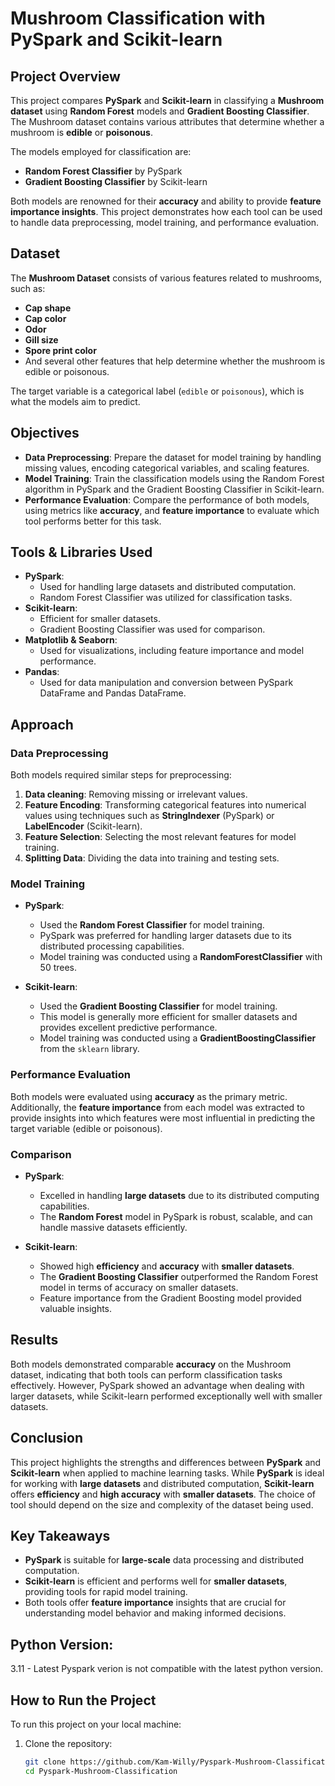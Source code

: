 # Mushroom Classification with PySpark and Scikit-learn

## Project Overview

This project compares **PySpark** and **Scikit-learn** in classifying a **Mushroom dataset** using **Random Forest** models and **Gradient Boosting Classifier**. The Mushroom dataset contains various attributes that determine whether a mushroom is **edible** or **poisonous**.

The models employed for classification are:
- **Random Forest Classifier** by PySpark
- **Gradient Boosting Classifier** by Scikit-learn

Both models are renowned for their **accuracy** and ability to provide **feature importance insights**. This project demonstrates how each tool can be used to handle data preprocessing, model training, and performance evaluation.

## Dataset

The **Mushroom Dataset** consists of various features related to mushrooms, such as:
- **Cap shape**
- **Cap color**
- **Odor**
- **Gill size**
- **Spore print color**
- And several other features that help determine whether the mushroom is edible or poisonous.

The target variable is a categorical label (`edible` or `poisonous`), which is what the models aim to predict.

## Objectives

- **Data Preprocessing**: Prepare the dataset for model training by handling missing values, encoding categorical variables, and scaling features.
- **Model Training**: Train the classification models using the Random Forest algorithm in PySpark and the Gradient Boosting Classifier in Scikit-learn.
- **Performance Evaluation**: Compare the performance of both models, using metrics like **accuracy**, and **feature importance** to evaluate which tool performs better for this task.

## Tools & Libraries Used

- **PySpark**: 
  - Used for handling large datasets and distributed computation.
  - Random Forest Classifier was utilized for classification tasks.
- **Scikit-learn**: 
  - Efficient for smaller datasets.
  - Gradient Boosting Classifier was used for comparison.
- **Matplotlib & Seaborn**: 
  - Used for visualizations, including feature importance and model performance.
- **Pandas**: 
  - Used for data manipulation and conversion between PySpark DataFrame and Pandas DataFrame.

## Approach

### Data Preprocessing
Both models required similar steps for preprocessing:
1. **Data cleaning**: Removing missing or irrelevant values.
2. **Feature Encoding**: Transforming categorical features into numerical values using techniques such as **StringIndexer** (PySpark) or **LabelEncoder** (Scikit-learn).
3. **Feature Selection**: Selecting the most relevant features for model training.
4. **Splitting Data**: Dividing the data into training and testing sets.

### Model Training

- **PySpark**:
  - Used the **Random Forest Classifier** for model training.
  - PySpark was preferred for handling larger datasets due to its distributed processing capabilities.
  - Model training was conducted using a **RandomForestClassifier** with 50 trees.
  
- **Scikit-learn**:
  - Used the **Gradient Boosting Classifier** for model training.
  - This model is generally more efficient for smaller datasets and provides excellent predictive performance.
  - Model training was conducted using a **GradientBoostingClassifier** from the `sklearn` library.

### Performance Evaluation
Both models were evaluated using **accuracy** as the primary metric. Additionally, the **feature importance** from each model was extracted to provide insights into which features were most influential in predicting the target variable (edible or poisonous).

### Comparison

- **PySpark**:
  - Excelled in handling **large datasets** due to its distributed computing capabilities.
  - The **Random Forest** model in PySpark is robust, scalable, and can handle massive datasets efficiently.
  
- **Scikit-learn**:
  - Showed high **efficiency** and **accuracy** with **smaller datasets**.
  - The **Gradient Boosting Classifier** outperformed the Random Forest model in terms of accuracy on smaller datasets.
  - Feature importance from the Gradient Boosting model provided valuable insights.

## Results

Both models demonstrated comparable **accuracy** on the Mushroom dataset, indicating that both tools can perform classification tasks effectively. However, PySpark showed an advantage when dealing with larger datasets, while Scikit-learn performed exceptionally well with smaller datasets.

## Conclusion

This project highlights the strengths and differences between **PySpark** and **Scikit-learn** when applied to machine learning tasks. While **PySpark** is ideal for working with **large datasets** and distributed computation, **Scikit-learn** offers **efficiency** and **high accuracy** with **smaller datasets**. The choice of tool should depend on the size and complexity of the dataset being used.

## Key Takeaways

- **PySpark** is suitable for **large-scale** data processing and distributed computation.
- **Scikit-learn** is efficient and performs well for **smaller datasets**, providing tools for rapid model training.
- Both tools offer **feature importance** insights that are crucial for understanding model behavior and making informed decisions.

## Python Version:
3.11 - Latest Pyspark verion is not compatible with the latest python version.

  
## How to Run the Project

To run this project on your local machine:

1. Clone the repository:
   ```bash
   git clone https://github.com/Kam-Willy/Pyspark-Mushroom-Classification.git
   cd Pyspark-Mushroom-Classification

